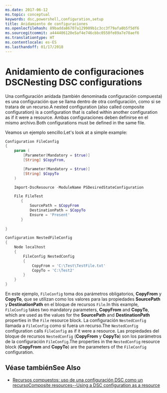 ```yaml
---
ms.date: 2017-06-12
ms.topic: conceptual
keywords: dsc,powershell,configuration,setup
title: Anidamiento de configuraciones
ms.openlocfilehash: 89badda86707a129909b1c3cc3f79afa0b5f5df6
ms.sourcegitcommit: a444406120e5af4e746cbbc0558fe89a7e78aef6
ms.translationtype: HT
ms.contentlocale: es-ES
ms.lasthandoff: 01/17/2018
---
```

# <a name="nesting-dsc-configurations"></a><span data-ttu-id="8590c-103">Anidamiento de configuraciones DSC</span><span class="sxs-lookup"><span data-stu-id="8590c-103">Nesting DSC configurations</span></span>

<span data-ttu-id="8590c-104">Una configuración anidada (también denominada configuración compuesta) es una configuración que se llama dentro de otra configuración, como si se tratara de un recurso.</span><span class="sxs-lookup"><span data-stu-id="8590c-104">A nested configuration (also called composite configuration) is a configuration that is called within another configuration as if it were a resource.</span></span>
<span data-ttu-id="8590c-105">Ambas configuraciones deben definirse en el mismo archivo.</span><span class="sxs-lookup"><span data-stu-id="8590c-105">Both configurations must be defined in the same file.</span></span>

<span data-ttu-id="8590c-106">Veamos un ejemplo sencillo:</span><span class="sxs-lookup"><span data-stu-id="8590c-106">Let's look at a simple example:</span></span>

```powershell
Configuration FileConfig 
{
    param (
        [Parameter(Mandatory = $true)]
        [String] $CopyFrom,

        [Parameter(Mandatory = $true)]
        [String] $CopyTo
    )

    Import-DscResource -ModuleName PSDesiredStateConfiguration

    File FileTest
       {
           SourcePath = $CopyFrom
           DestinationPath = $CopyTo
           Ensure = 'Present'
       }
    
}

Configuration NestedFileConfig
{
    Node localhost
    {
        FileConfig NestedConfig
        {
            CopyFrom = 'C:\Test\TestFile.txt'
            CopyTo = 'C:\Test2'
        }
    }
}
```

<span data-ttu-id="8590c-107">En este ejemplo, `FileConfig` toma dos parámetros obligatorios, **CopyFrom** y **CopyTo**, que se utilizan como los valores para las propiedades **SourcePath** y **DestinationPath** en el bloque de recursos `File`.</span><span class="sxs-lookup"><span data-stu-id="8590c-107">In this example, `FileConfig` takes two mandatory parameters,  **CopyFrom** and **CopyTo**, which are used as the values for the **SourcePath** and **DestinationPath** properties in the `File` resource block.</span></span> <span data-ttu-id="8590c-108">La configuración `NestedConfig` llamada a `FileConfig` como si fuera un recurso.</span><span class="sxs-lookup"><span data-stu-id="8590c-108">The `NestedConfig` configuration calls `FileConfig` as if it were a resource.</span></span>
<span data-ttu-id="8590c-109">Las propiedades del bloque de recursos `NestedConfig` (**CopyFrom** y **CopyTo**) son los parámetros de la configuración `FileConfig`.</span><span class="sxs-lookup"><span data-stu-id="8590c-109">The properties in the `NestedConfig` resource block (**CopyFrom** and **CopyTo**) are the parameters of the `FileConfig` configuration.</span></span>

## <a name="see-also"></a><span data-ttu-id="8590c-110">Véase también</span><span class="sxs-lookup"><span data-stu-id="8590c-110">See Also</span></span>

- [<span data-ttu-id="8590c-111">Recursos compuestos: uso de una configuración DSC como un recurso</span><span class="sxs-lookup"><span data-stu-id="8590c-111">Composite resources--Using a DSC configuration as a resource</span></span>](authoringResourceComposite.md)

